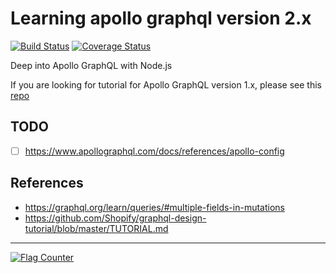 # Learning apollo graphql version 2.x

[![Build Status][travis badge]][travis link]
[![Coverage Status][coveralls badge]][coveralls link]

Deep into Apollo GraphQL with Node.js

If you are looking for tutorial for Apollo GraphQL version 1.x, please see this [repo](https://github.com/mrdulin/apollo-server-express-starter)

## TODO

- [ ] https://www.apollographql.com/docs/references/apollo-config

## References

- https://graphql.org/learn/queries/#multiple-fields-in-mutations
- https://github.com/Shopify/graphql-design-tutorial/blob/master/TUTORIAL.md

[travis badge]: https://travis-ci.org/mrdulin/apollo-graphql-tutorial.svg?branch=master
[travis link]: https://travis-ci.org/mrdulin/apollo-graphql-tutorial
[coveralls badge]: https://coveralls.io/repos/github/mrdulin/apollo-graphql-tutorial/badge.svg?branch=master
[coveralls link]: https://coveralls.io/github/mrdulin/apollo-graphql-tutorial?branch=master

---

<a href="https://info.flagcounter.com/ab0j"><img src="https://s11.flagcounter.com/count2/ab0j/bg_FFFFFF/txt_000000/border_CCCCCC/columns_6/maxflags_50/viewers_0/labels_1/pageviews_1/flags_0/percent_0/" alt="Flag Counter" border="0"></a>
